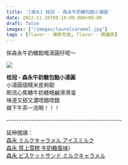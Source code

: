 ```yaml
---
title: '[湯丸] 桂冠 - 森永牛奶糖包餡小湯圓'
date: 2022-11-26T09:10:00.000+08:00
draft: false
images: ["/images/laurelcaramel.jpg"]
tags : [flavor - 揀飲宅食, flavor - 螞蟻族]
---
```


係森永牛奶糖餡嘅湯圓仔呢～

![](/images/laurelcaramel.jpg)

**桂冠 - 森永牛奶糖包餡小湯圓**  
小湯圓個糯米皮夠韌   
啲流心焦糖牛奶糖嘅鹹滑滑溜   
味道又甜又濃唔錯唔錯   
做下午茶一流啊！！！   
  
\-----------------------------------------------  
  
延伸閱讀：  
[森永 ミルクキャラメル アイスミルク](https://hidie.net/taitung4k/)  
[森永 質上雪糕 牛奶糖風味](https://hidie.net/miaoli4/))  
[森永 ビスケットサンド ミルクキャラメル](https://hidie.net/kanagawa3s/)
